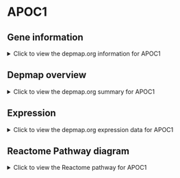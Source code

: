 <h1>APOC1</h1>

<h2>Gene information</h2>
<details>
  <summary>Click to view the depmap.org information for APOC1</summary>
  <p><a href="https://depmap.org/portal/gene/APOC1?tab=about" target="_BLANK">Open page in a new tab...</a></p>
  <iframe src="https://depmap.org/portal/gene/APOC1?tab=about" style="border:none;width:100%;height:800px"></iframe>
</details>

<h2>Depmap overview</h2>
<details>
  <summary>Click to view the depmap.org summary for APOC1</summary>
  <p><a href="https://depmap.org/portal/gene/APOC1?tab=overview" target="_BLANK">Open page in a new tab...</a></p>
  <iframe src="https://depmap.org/portal/gene/APOC1?tab=overview" style="border:none;width:100%;height:800px"></iframe>
</details>

<h2>Expression</h2>
<details>
  <summary>Click to view the depmap.org expression data for APOC1</summary>
  <p><a href="https://depmap.org/portal/gene/APOC1?tab=characterization" target="_BLANK">Open page in a new tab...</a></p>
  <iframe src="https://depmap.org/portal/gene/APOC1?tab=characterization" style="border:none;width:100%;height:800px"></iframe>
</details>



<h2>Reactome Pathway diagram</h2>
<details>
  <summary>Click to view the Reactome pathway for APOC1</summary>
  <p><a href="https://reactome.org/PathwayBrowser/#/R-HSA-9029569" target="_BLANK">Open page in a new tab...</a></p>
  <p>NR1H3 & NR1H2 regulate gene expression linked to cholesterol transport and efflux</p>
<iframe src="https://reactome.org/PathwayBrowser/#/R-HSA-9029569" style="border:none;width:100%;height:800px"></iframe>
</details>




